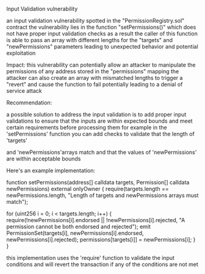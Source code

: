 Input Validation  vulnerability 

an input validation vulnerability spotted in the  "PermissionRegistry.sol" contract the vulnerability lies in the function "setPermissions()" which does not have proper input validation checks as a result the caller of this function is able to pass an array with different lengths for the "targets" and "newPermissions" parameters leading to unexpected behavior and potential exploitation

Impact:
this vulnerability can potentially allow an attacker to manipulate the permissions of any address stored in the "permissions" mapping the attacker can also create an array with mismatched lengths to trigger a "revert" and cause the function to fail potentially leading to a denial of service attack

Recommendation:

a possible solution to address the input validation is to add proper input validations to ensure that the inputs are within expected bounds and meet certain requirements before processing them for example in the 'setPermissions' function you can add checks to validate that the length of 'targets'

and 'newPermissions'arrays match and that the values of 'newPermissions' are within acceptable bounds

Here's an example implementation:

function setPermissions(address[] calldata targets, Permission[] calldata newPermissions) external onlyOwner {
  require(targets.length == newPermissions.length, "Length of targets and newPermissions arrays must match");
  
  for (uint256 i = 0; i < targets.length; i++) {
    require(!newPermissions[i].endorsed || !newPermissions[i].rejected, "A permission cannot be both endorsed and rejected");
    emit PermissionSet(targets[i], newPermissions[i].endorsed, newPermissions[i].rejected);
    permissions[targets[i]] = newPermissions[i];
  }
}


this implementation uses the 'require' function to validate the input conditions and will revert the transaction if any of the conditions are not met
